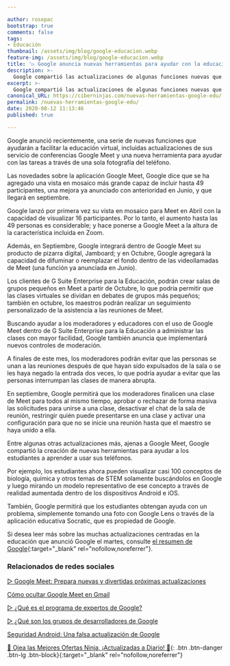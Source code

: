 ```yaml
---

author: rosepac
bootstrap: true
comments: false
tags:
- Educación
thumbnail: /assets/img/blog/google-educacion.webp
feature-img: /assets/img/blog/google-educacion.webp
title: '▷ Google anuncia nuevas herramientas para ayudar con la educación virtual'
description: >-
  Google compartió las actualizaciones de algunas funciones nuevas que llegarán a sus servicios para ayudar a facilitar la educación virtual, incluidas las funciones que llegarán a sus servicio de conferencias Google Meet.
excerpt: >-
  Google compartió las actualizaciones de algunas funciones nuevas que llegarán a sus servicios para ayudar a facilitar la educación virtual, incluidas las funciones que llegarán a sus servicio de conferencias Google Meet.
canonical_URL: https://ciberninjas.com/nuevas-herramientas-google-edu/
permalink: /nuevas-herramientas-google-edu/
date: 2020-08-12 11:13:46
published: true

---
```


Google anunció recientemente, una serie de nuevas funciones que ayudarán a facilitar la educación virtual, incluidas actualizaciones de sus servicio de conferencias Google Meet y una nueva herramienta para ayudar con las tareas a través de una sola fotografía del teléfono.

Las novedades sobre la aplicación Google Meet, Google dice que se ha agregado una vista en mosaico más grande capaz de incluir hasta 49 participantes, una mejora ya anunciado con anterioridad en Junio, y que llegará en septiembre.

Google lanzó por primera vez su vista en mosaico para Meet en Abril con la capacidad de visualizar 16 participantes. Por lo tanto, el aumento hasta las 49 personas es considerable; y hace ponerse a Google Meet a la altura de la característica incluida en Zoom.

Además, en Septiembre, Google integrará dentro de Google Meet su producto de pizarra digital, Jamboard; y en Octubre, Google agregará la capacidad de difuminar o reemplazar el fondo dentro de las videollamadas de Meet (una función ya anunciada en Junio).

Los clientes de G Suite Enterprise para la Educación, podrán crear salas de grupos pequeños en Meet a partir de Octubre, lo que podría permitir que las clases virtuales se dividan en debates de grupos más pequeños; también en octubre, los maestros podrán realizar un seguimiento personalizado de la asistencia a las reuniones de Meet.

Buscando ayudar a los moderadores y educadores con el uso de Google Meet dentro de G Suite Enterprise para la Educación a administrar las clases con mayor facilidad, Google también anuncia que implementará nuevos controles de moderación.

A finales de este mes, los moderadores podrán evitar que las personas se unan a las reuniones después de que hayan sido expulsados ​​de la sala o se les haya negado la entrada dos veces, lo que podría ayudar a evitar que las personas interrumpan las clases de manera abrupta.

En septiembre, Google permitirá que los moderadores finalicen una clase de Meet para todos al mismo tiempo, aprobar o rechazar de forma masiva las solicitudes para unirse a una clase, desactivar el chat de la sala de reunión, restringir quién puede presentarse en una clase y activar una configuración para que no se inicie una reunión hasta que el maestro se haya unido a ella.

Entre algunas otras actualizaciones más, ajenas a Google Meet, Google compartió la creación de nuevas herramientas para ayudar a los estudiantes a aprender a usar sus teléfonos.

Por ejemplo, los estudiantes ahora pueden visualizar casi 100 conceptos de biología, química y otros temas de STEM solamente buscándolos en Google y luego mirando un modelo representativo de ese concepto a través de realidad aumentada dentro de los dispositivos Android e iOS.

También, Google permitirá que los estudiantes obtengan ayuda con un problema, simplemente tomando una foto con Google Lens o través de la aplicación educativa Socratic, que es propiedad de Google.

Si desea leer más sobre las muchas actualizaciones centradas en la educación que anunció Google el martes, consulte [el resumen de Google](https://blog.google/outreach-initiatives/education/back-to-school-2020){:target="_blank" rel="nofollow,noreferrer"}.

### **Relacionados de redes sociales**

[▷ Google Meet: Prepara nuevas y divertidas próximas actualizaciones](https://ciberninjas.com/cambios-google-meet/)

[Cómo ocultar Google Meet en Gmail](https://ciberninjas.com/ocultar-google-meet/)

[▷ ¿Qué es el programa de expertos de Google?](https://ciberninjas.com/expertos-google/)

[▷ ¿Qué son los grupos de desarrolladores de Google](https://ciberninjas.com/gdg-grupos-desarrollo-google/)

[Seguridad Android: Una falsa actualización de Google](https://ciberninjas.com/actualizacion-fake-android-peligrosa/)

[🎁 Ojea las Mejores Ofertas Ninja, ¡Actualizadas a Diario! 🛒](https://www.amazon.es/shop/cibercursos "Los Mejores Chollos de Amazon, Ofertas Flash, Black Monday y Amazon Prime Day"){: .btn .btn-danger .btn-lg .btn-block}{:target="_blank" rel="nofollow,noreferrer"}